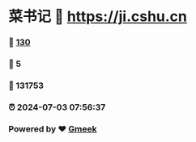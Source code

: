 # 菜书记 :link: https://ji.cshu.cn 
### :page_facing_up: [130](https://ji.cshu.cn/tag.html) 
### :speech_balloon: 5 
### :hibiscus: 131753 
### :alarm_clock: 2024-07-03 07:56:37 
### Powered by :heart: [Gmeek](https://github.com/Meekdai/Gmeek)
